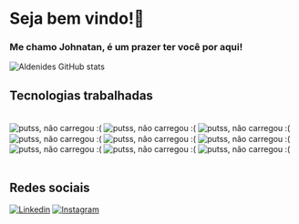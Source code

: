 # Seja bem vindo!👋
### Me chamo Johnatan, é um prazer ter você por aqui!

![Aldenides GitHub stats](https://github-readme-stats.vercel.app/api?username=Aldenides&show_icons=true&theme=dracula)                        

## Tecnologias trabalhadas


<div style="display: inline_block"><br/>
    <img align="center" alt="putss, não carregou :(" src="https://img.shields.io/badge/Linux-FCC624?style=for-the-badge&logo=linux&logoColor=black"/>
    <img align="center" alt="putss, não carregou :(" src="https://img.shields.io/badge/Debian-A81D33?style=for-the-badge&logo=debian&logoColor=white"/>
    <img align="center" alt="putss, não carregou :(" src="https://img.shields.io/badge/Windows-0078D6?style=for-the-badge&logo=windows&logoColor=white"/>
    <img align="center" alt="putss, não carregou :(" src="https://img.shields.io/badge/HTML-239120?style=for-the-badge&logo=html5&logoColor=white"/>
    <img align="center" alt="putss, não carregou :(" src="https://img.shields.io/badge/CSS-239120?&style=for-the-badge&logo=css3&logoColor=white"/>
    <img align="center" alt="putss, não carregou :(" src="https://img.shields.io/badge/JavaScript-F7DF1E?style=for-the-badge&logo=javascript&logoColor=black"/>
    <img align="center" alt="putss, não carregou :(" src="https://img.shields.io/badge/Python-14354C?style=for-the-badge&logo=python&logoColor=white"/>
    <img align="center" alt="putss, não carregou :(" src="https://img.shields.io/badge/C%2B%2B-00599C?style=for-the-badge&logo=c%2B%2B&logoColor=white"/>
    <img align="center" alt="putss, não carregou :(" src="https://img.shields.io/badge/Visual_Studio_Code-0078D4?style=for-the-badge&logo=visual%20studio%20code&logoColor=white"/>
</div><br/>


## Redes sociais

[![Linkedin](https://img.shields.io/badge/LinkedIn-0077B5?style=for-the-badge&logo=linkedin&logoColor=white)](www.linkedin.com/in/johnatan-santos-37947422a)
[![Instagram](https://img.shields.io/badge/Instagram-E4405F?style=for-the-badge&logo=instagram&logoColor=white)](https://www.instagram.com/johnatan____/)   



